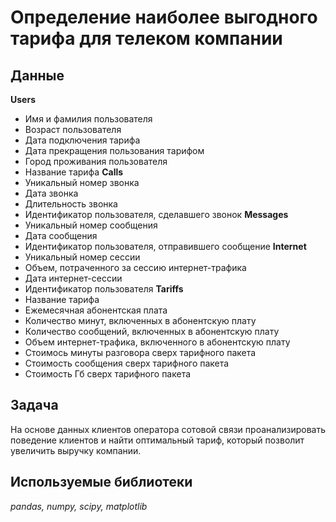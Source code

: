 # Определение наиболее выгодного тарифа для телеком компании

## Данные
**Users**
- Имя и фамилия пользователя 
- Возраст пользователя
- Дата подключения тарифа
- Дата прекращения пользования тарифом
- Город проживания пользователя
- Название тарифа
**Calls**
- Уникальный номер звонка
- Дата звонка
- Длительность звонка
- Идентификатор пользователя, сделавшего звонок
**Messages**
- Уникальный номер сообщения
- Дата сообщения
- Идентификатор пользователя, отправившего сообщение
**Internet**
- Уникальный номер сессии
- Объем, потраченного за сессию интернет-трафика
- Дата интернет-сессии
- Идентификатор пользователя
**Tariffs**
- Название тарифа
- Ежемесячная абонентская плата
- Количество минут, включенных в абонентскую плату
- Количество сообщений, включенных в абонентскую плату
- Объем интернет-трафика, включенного в абонентскую плату
- Стоимось минуты разговора сверх тарифного пакета
- Стоимость сообщения сверх тарифного пакета
- Стоимость Гб сверх тарифного пакета

## Задача
На основе данных клиентов оператора сотовой связи проанализировать поведение клиентов и найти оптимальный тариф, который позволит увеличить выручку компании.

## Используемые библиотеки
*pandas, numpy, scipy, matplotlib*

